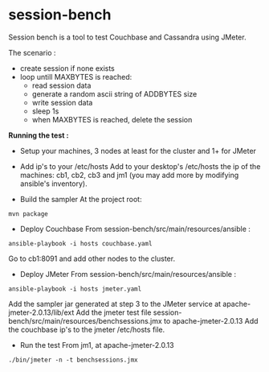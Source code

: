 # session-bench

Session bench is a tool to test Couchbase and Cassandra using JMeter.

The scenario :
* create session if none exists 
* loop untill MAXBYTES is reached: 
    * read session data
    * generate a random ascii string of  ADDBYTES size
    * write session data
    * sleep 1s
    * when MAXBYTES is reached, delete the session
    

**Running the test :**

* Setup your machines, 3 nodes at least for the cluster and 1+ for JMeter 


* Add ip's to your /etc/hosts
Add to your desktop's /etc/hosts the ip of the machines: cb1, cb2, cb3 and jm1 (you may add more by modifying ansible's inventory).

* Build the sampler
At the project root:
```
mvn package
```

* Deploy Couchbase
From session-bench/src/main/resources/ansible :
```
ansible-playbook -i hosts couchbase.yaml
```
Go to cb1:8091 and add other nodes to the cluster.

* Deploy JMeter
From session-bench/src/main/resources/ansible :
```
ansible-playbook -i hosts jmeter.yaml
```
Add the sampler jar generated at step 3 to the JMeter service at apache-jmeter-2.0.13/lib/ext
Add the jmeter test file session-bench/src/main/resources/benchsessions.jmx to apache-jmeter-2.0.13 
Add the couchbase ip's to the jmeter /etc/hosts file.


* Run the test
From jm1, at apache-jmeter-2.0.13
```
./bin/jmeter -n -t benchsessions.jmx
```